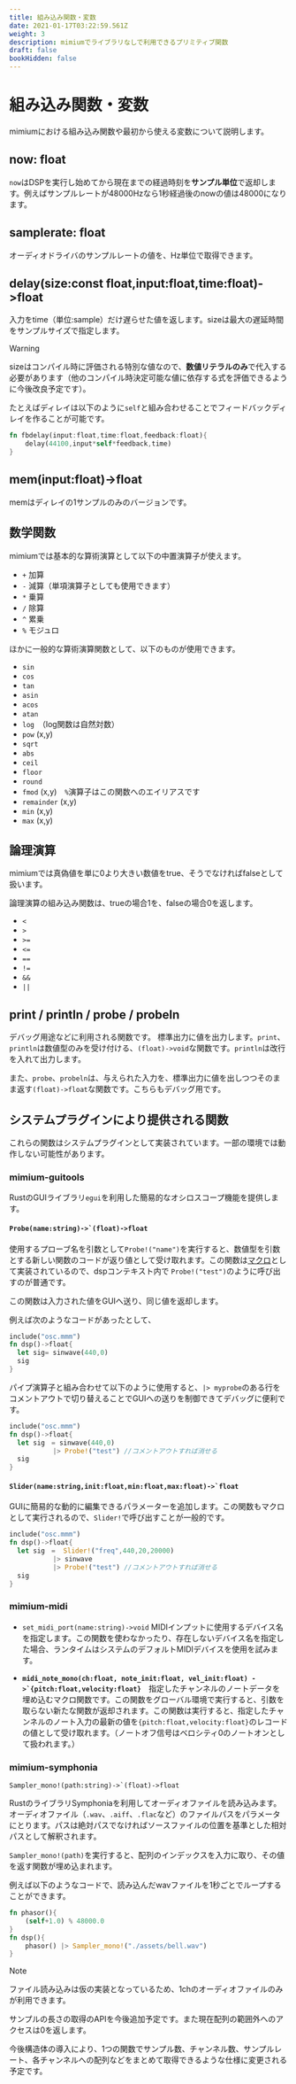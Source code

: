 ```yaml
---
title: 組み込み関数・変数
date: 2021-01-17T03:22:59.561Z
weight: 3
description: mimiumでライブラリなしで利用できるプリミティブ関数
draft: false
bookHidden: false
---
```


# 組み込み関数・変数

mimiumにおける組み込み関数や最初から使える変数について説明します。

## now: float

`now`はDSPを実行し始めてから現在までの経過時刻を**サンプル単位**で返却します。例えばサンプルレートが48000Hzなら1秒経過後のnowの値は48000になります。

## samplerate: float

オーディオドライバのサンプルレートの値を、Hz単位で取得できます。

## delay(size:const float,input:float,time:float)->float

入力をtime（単位:sample）だけ遅らせた値を返します。sizeは最大の遅延時間をサンプルサイズで指定します。

> [!WARNING]
> sizeはコンパイル時に評価される特別な値なので、**数値リテラルのみ**で代入する必要があります（他のコンパイル時決定可能な値に依存する式を評価できるように今後改良予定です）。

たとえばディレイは以下のように`self`と組み合わせることでフィードバックディレイを作ることが可能です。

```rust
fn fbdelay(input:float,time:float,feedback:float){
    delay(44100,input*self*feedback,time)
}
```

## mem(input:float)->float

memはディレイの1サンプルのみのバージョンです。


## 数学関数

mimiumでは基本的な算術演算として以下の中置演算子が使えます。

- `+` 加算
- `-` 減算（単項演算子としても使用できます）
- `*` 乗算
- `/` 除算
- `^` 累乗
- `%` モジュロ

ほかに一般的な算術演算関数として、以下のものが使用できます。

- `sin`
- `cos`
- `tan`
- `asin`
- `acos`
- `atan`
- `log`　（log関数は自然対数）
- `pow` (x,y)
- `sqrt`
- `abs`
- `ceil`
- `floor`
- `round`
- `fmod` (x,y)　`%`演算子はこの関数へのエイリアスです
- `remainder` (x,y)
- `min` (x,y)
- `max` (x,y)


## 論理演算

mimiumでは真偽値を単に0より大きい数値をtrue、そうでなければfalseとして扱います。

論理演算の組み込み関数は、trueの場合1を、falseの場合0を返します。

- `<`
- `>`
- `>=`
- `<=`
- `==`
- `!=`
- `&&`
- `||`

## print / println / probe / probeln

デバッグ用途などに利用される関数です。
標準出力に値を出力します。`print`、`println`は数値型のみを受け付ける、`(float)->void`な関数です。`println`は改行を入れて出力します。

また、`probe`、`probeln`は、与えられた入力を、標準出力に値を出しつつそのまま返す`(float)->float`な関数です。こちらもデバッグ用です。

## システムプラグインにより提供される関数

これらの関数はシステムプラグインとして実装されています。一部の環境では動作しない可能性があります。

### mimium-guitools

RustのGUIライブラリ`egui`を利用した簡易的なオシロスコープ機能を提供します。

#### ``Probe(name:string)->`(float)->float``

使用するプローブ名を引数として`Probe!("name")`を実行すると、数値型を引数とする新しい関数のコードが返り値として受け取れます。この関数は[マクロ](multistage.ja.md)として実装されているので、dspコンテキスト内で `Probe!("test")`のように呼び出すのが普通です。

この関数は入力された値をGUIへ送り、同じ値を返却します。

例えば次のようなコードがあったとして、

```rust
include("osc.mmm")
fn dsp()->float{
  let sig= sinwave(440,0)
  sig
}
```

パイプ演算子と組み合わせて以下のように使用すると、`|> myprobe`のある行をコメントアウトで切り替えることでGUIへの送りを制御できてデバッグに便利です。

```rust
include("osc.mmm")
fn dsp()->float{
  let sig　= sinwave(440,0)
           |> Probe!("test") //コメントアウトすれば消せる
  sig
}
```

#### ``Slider(name:string,init:float,min:float,max:float)->`float``

GUIに簡易的な動的に編集できるパラメーターを追加します。この関数もマクロとして実行されるので、`Slider!`で呼び出すことが一般的です。

```rust
include("osc.mmm")
fn dsp()->float{
  let sig　=  Slider!("freq",440,20,20000)
           |> sinwave 
           |> Probe!("test") //コメントアウトすれば消せる
  sig
}
```


### mimium-midi

- `set_midi_port(name:string)->void` MIDIインプットに使用するデバイス名を指定します。この関数を使わなかったり、存在しないデバイス名を指定した場合、ランタイムはシステムのデフォルトMIDIデバイスを使用を試みます。

- **``midi_note_mono(ch:float, note_init:float, vel_init:float) ->`{pitch:float,velocity:float}``**　指定したチャンネルのノートデータを埋め込むマクロ関数です。この関数をグローバル環境で実行すると、引数を取らない新たな関数が返却されます。この関数は実行すると、指定したチャンネルのノート入力の最新の値を`{pitch:float,velocity:float}`のレコードの値として受け取れます。（ノートオフ信号はベロシティ0のノートオンとして扱われます。）

### mimium-symphonia 

``Sampler_mono!(path:string)->`(float)->float``

RustのライブラリSymphoniaを利用してオーディオファイルを読み込みます。
オーディオファイル（`.wav`、`.aiff`、`.flac`など）のファイルパスをパラメータにとります。パスは絶対パスでなければソースファイルの位置を基準とした相対パスとして解釈されます。


`Sampler_mono!(path)`を実行すると、配列のインデックスを入力に取り、その値を返す関数が埋め込まれます。

例えば以下のようなコードで、読み込んだwavファイルを1秒ごとでループすることができます。

```rust
fn phasor(){
    (self+1.0) % 48000.0
}
fn dsp(){
    phasor() |> Sampler_mono!("./assets/bell.wav")
}

```

> [!NOTE]
> 
> ファイル読み込みは仮の実装となっているため、1chのオーディオファイルのみが利用できます。
> 
> サンプルの長さの取得のAPIを今後追加予定です。また現在配列の範囲外へのアクセスは0を返します。
> 
> 今後構造体の導入により、1つの関数でサンプル数、チャンネル数、サンプルレート、各チャンネルへの配列などをまとめて取得できるような仕様に変更される予定です。
> 
